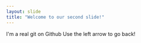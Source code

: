 ```yaml
---
layout: slide
title: "Welcome to our second slide!"
---
```

I'm a real git on Github
Use the left arrow to go back!
